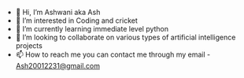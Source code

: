 - 👋 Hi, I’m Ashwani aka Ash
- 👀 I’m interested in Coding and cricket
- 🌱 I’m currently learning immediate level python
- 💞️ I’m looking to collaborate on various types of artificial intelligence projects
- 📫 How to reach me 
you can contact me through my email - Ash20012231@gmail.com

<!---
Ashisbest/Ashisbest is a ✨ special ✨ repository because its `README.md` (this file) appears on your GitHub profile.
You can click the Preview link to take a look at your changes.
--->
